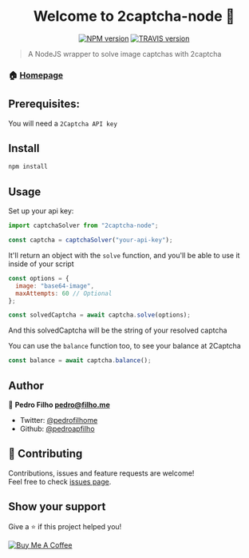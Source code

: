 <h1 align="center">Welcome to 2captcha-node 👋</h1>

<p align="center">
  <a href="https://www.npmjs.com/package/2captcha-node"><img alt="NPM version" src="https://badge.fury.io/js/2captcha-node.svg"></a>
  <a href="https://travis-ci.com/pedroapfilho/2captcha-node"><img alt="TRAVIS version" src="https://travis-ci.com/pedroapfilho/2captcha-node.svg?branch=master"></a>
</p>

> A NodeJS wrapper to solve image captchas with 2captcha

### 🏠 [Homepage](https://github.com/pedroapfilho/2captcha-node#readme)

## Prerequisites:

You will need a `2Captcha API key`

## Install

```sh
npm install
```

## Usage

Set up your api key:

```js
import captchaSolver from "2captcha-node";

const captcha = captchaSolver("your-api-key");
```

It'll return an object with the `solve` function, and you'll be able to use it inside of your script

```js
const options = {
  image: "base64-image",
  maxAttempts: 60 // Optional
};

const solvedCaptcha = await captcha.solve(options);
```

And this solvedCaptcha will be the string of your resolved captcha

You can use the `balance` function too, to see your balance at 2Captcha

```js
const balance = await captcha.balance();
```

## Author

👤 **Pedro Filho <pedro@filho.me>**

- Twitter: [@pedrofilhome](https://twitter.com/pedrofilhome)
- Github: [@pedroapfilho](https://github.com/pedroapfilho)

## 🤝 Contributing

Contributions, issues and feature requests are welcome!<br />Feel free to check [issues page](https://github.com/pedroapfilho/2captcha-node/issues).

## Show your support

Give a ⭐️ if this project helped you!

<a href="https://www.buymeacoffee.com/khcUAVF" target="_blank"><img src="https://bmc-cdn.nyc3.digitaloceanspaces.com/BMC-button-images/custom_images/orange_img.png" alt="Buy Me A Coffee" style="height: auto !important;width: auto !important;" ></a>
